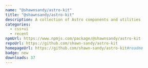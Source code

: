 ```yaml
---
name: "@shawnsandy/astro-kit"
title: "@shawnsandy/astro-kit"
description: A collection of Astro components and utilities
categories:
  - css+ui
  - recent
npmUrl: https://www.npmjs.com/package/@shawnsandy/astro-kit
repoUrl: https://github.com/shawn-sandy/astro-kit
homepageUrl: https://github.com/shawn-sandy/astro-kit#readme
badge: new
downloads: 37
---
```

